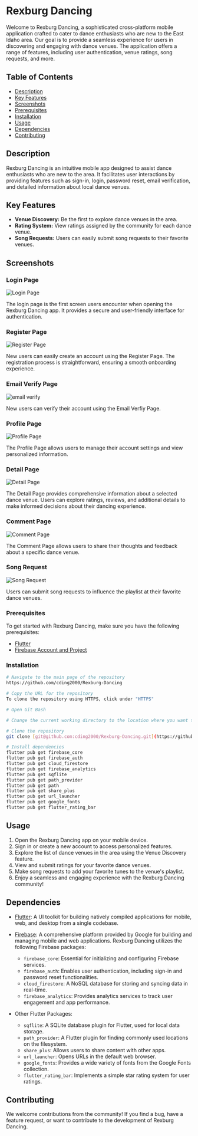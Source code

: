 # Rexburg Dancing

Welcome to Rexburg Dancing, a sophisticated cross-platform mobile application crafted to cater to dance enthusiasts who are new to the East Idaho area. Our goal is to provide a seamless experience for users in discovering and engaging with dance venues. The application offers a range of features, including user authentication, venue ratings, song requests, and more.

## Table of Contents

- [Description](#description)
- [Key Features](#key-features)
- [Screenshots](#screenshots)
- [Prerequisites](#prerequisites)
- [Installation](#installation)
- [Usage](#usage)
- [Dependencies](#dependencies)
- [Contributing](#contributing)

## Description

Rexburg Dancing is an intuitive mobile app designed to assist dance enthusiasts who are new to the area. It facilitates user interactions by providing features such as sign-in, login, password reset, email verification, and detailed information about local dance venues.

## Key Features

- **Venue Discovery:** Be the first to explore dance venues in the area.
- **Rating System:** View ratings assigned by the community for each dance venue.
- **Song Requests:** Users can easily submit song requests to their favorite venues.

## Screenshots

### Login Page

![Login Page](https://github.com/cding2000/Rexburg-Dancing/assets/82928785/236ba8d9-831a-4044-b8b5-722ef13db8e3 "Login Page")

The login page is the first screen users encounter when opening the Rexburg Dancing app. It provides a secure and user-friendly interface for authentication.

### Register Page
![Register Page](https://github.com/cding2000/Rexburg-Dancing/assets/82928785/4cb25083-9b67-4dc9-9e71-3d970b7c4c35 "Register Page")

New users can easily create an account using the Register Page. The registration process is straightforward, ensuring a smooth onboarding experience.

### Email Verify Page
![email verify](https://github.com/cding2000/Rexburg-Dancing/assets/82928785/13073d29-70d6-4805-a421-d3cf10f2933a)

New users can verify their account using the Email Verfiy Page. 

### Profile Page
![Profile Page](https://github.com/cding2000/Rexburg-Dancing/assets/82928785/496efb19-bef0-4374-8c91-474ea80f43ce.png)

The Profile Page allows users to manage their account settings and view personalized information.

### Detail Page
![Detail Page](https://github.com/cding2000/Rexburg-Dancing/assets/82928785/5381bb4e-58e9-4fef-a1b6-154e63d3e976 "Detail Page")

The Detail Page provides comprehensive information about a selected dance venue. Users can explore ratings, reviews, and additional details to make informed decisions about their dancing experience.

### Comment Page
![Comment Page](https://github.com/cding2000/Rexburg-Dancing/assets/82928785/715dc073-f601-48d2-b773-bf1d6b9e114b.png)

The Comment Page allows users to share their thoughts and feedback about a specific dance venue.

### Song Request
![Song Request](https://github.com/cding2000/Rexburg-Dancing/assets/82928785/e1ea3c82-1c83-46d0-9368-91da06a2d16a.png)

Users can submit song requests to influence the playlist at their favorite dance venues.


### Prerequisites

To get started with Rexburg Dancing, make sure you have the following prerequisites:

- [Flutter](https://flutter.dev/docs/get-started/install)
- [Firebase Account and Project](https://console.firebase.google.com/)

### Installation

```bash
# Navigate to the main page of the repository
https://github.com/cding2000/Rexburg-Dancing

# Copy the URL for the repository
To clone the repository using HTTPS, click under "HTTPS"

# Open Git Bash

# Change the current working directory to the location where you want the cloned directory.

# Clone the repository
git clone [git@github.com:cding2000/Rexburg-Dancing.git](https://github.com/cding2000/Rexburg-Dancing.git)

# Install dependencies
flutter pub get firebase_core
flutter pub get firebase_auth
flutter pub get cloud_firestore
flutter pub get firebase_analytics
flutter pub get sqflite
flutter pub get path_provider
flutter pub get path
flutter pub get share_plus
flutter pub get url_launcher
flutter pub get google_fonts
flutter pub get flutter_rating_bar
```

## Usage

1. Open the Rexburg Dancing app on your mobile device.
2. Sign in or create a new account to access personalized features.
3. Explore the list of dance venues in the area using the Venue Discovery feature.
4. View and submit ratings for your favorite dance venues.
5. Make song requests to add your favorite tunes to the venue's playlist.
6. Enjoy a seamless and engaging experience with the Rexburg Dancing community!

## Dependencies

- [Flutter](https://flutter.dev/docs/get-started/install): A UI toolkit for building natively compiled applications for mobile, web, and desktop from a single codebase.

- [Firebase](https://console.firebase.google.com/): A comprehensive platform provided by Google for building and managing mobile and web applications. Rexburg Dancing utilizes the following Firebase packages:

  - `firebase_core`: Essential for initializing and configuring Firebase services.
  - `firebase_auth`: Enables user authentication, including sign-in and password reset functionalities.
  - `cloud_firestore`: A NoSQL database for storing and syncing data in real-time.
  - `firebase_analytics`: Provides analytics services to track user engagement and app performance.

- Other Flutter Packages:

  - `sqflite`: A SQLite database plugin for Flutter, used for local data storage.
  - `path_provider`: A Flutter plugin for finding commonly used locations on the filesystem.
  - `share_plus`: Allows users to share content with other apps.
  - `url_launcher`: Opens URLs in the default web browser.
  - `google_fonts`: Provides a wide variety of fonts from the Google Fonts collection.
  - `flutter_rating_bar`: Implements a simple star rating system for user ratings.

## Contributing

We welcome contributions from the community! If you find a bug, have a feature request, or want to contribute to the development of Rexburg Dancing.



